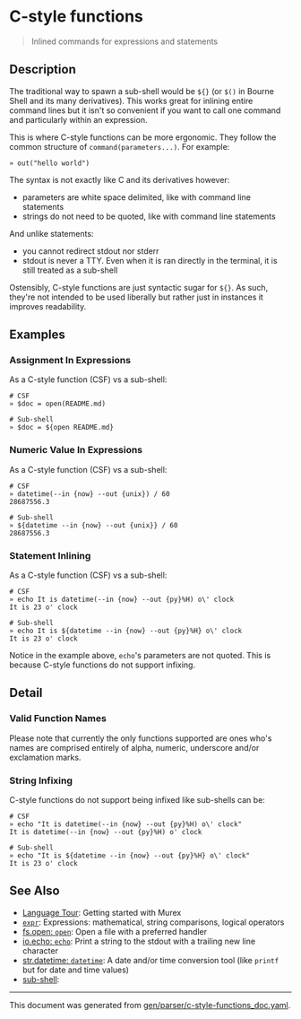 # C-style functions

> Inlined commands for expressions and statements

## Description

The traditional way to spawn a sub-shell would be `${}` (or `$()` in Bourne
Shell and its many derivatives). This works great for inlining entire command
lines but it isn't so convenient if you want to call one command and
particularly within an expression.

This is where C-style functions can be more ergonomic. They follow the common
structure of `command(parameters...)`. For example:

```
» out("hello world")
```

The syntax is not exactly like C and its derivatives however:

* parameters are white space delimited, like with command line statements
* strings do not need to be quoted, like with command line statements

And unlike statements:

* you cannot redirect stdout nor stderr
* stdout is never a TTY. Even when it is ran directly in the terminal, it is
  still treated as a sub-shell

Ostensibly, C-style functions are just syntactic sugar for `${}`. As such,
they're not intended to be used liberally but rather just in instances it
improves readability.



## Examples

### Assignment In Expressions

As a C-style function (CSF) vs a sub-shell:

```
# CSF
» $doc = open(README.md)

# Sub-shell
» $doc = ${open README.md}
```

### Numeric Value In Expressions

As a C-style function (CSF) vs a sub-shell:

```
# CSF
» datetime(--in {now} --out {unix}) / 60
28687556.3

# Sub-shell
» ${datetime --in {now} --out {unix}} / 60
28687556.3
```

### Statement Inlining

As a C-style function (CSF) vs a sub-shell:

```
# CSF
» echo It is datetime(--in {now} --out {py}%H) o\' clock
It is 23 o' clock

# Sub-shell
» echo It is ${datetime --in {now} --out {py}%H} o\' clock
It is 23 o' clock
```

Notice in the example above, `echo`'s parameters are not quoted. This is
because C-style functions do not support infixing.

## Detail

### Valid Function Names

Please note that currently the only functions supported are ones who's names
are comprised entirely of alpha, numeric, underscore and/or exclamation marks.

### String Infixing

C-style functions do not support being infixed like sub-shells can be:

```
# CSF
» echo "It is datetime(--in {now} --out {py}%H) o\' clock"
It is datetime(--in {now} --out {py}%H) o' clock

# Sub-shell
» echo "It is ${datetime --in {now} --out {py}%H} o\' clock"
It is 23 o' clock
```

## See Also

* [Language Tour](../Murex/tour.md):
  Getting started with Murex
* [`expr`](../commands/expr.md):
  Expressions: mathematical, string comparisons, logical operators
* [fs.open: `open`](../commands/open.md):
  Open a file with a preferred handler
* [io.echo: `echo`](../commands/out.md):
  Print a string to the stdout with a trailing new line character
* [str.datetime: `datetime`](../commands/datetime.md):
  A date and/or time conversion tool (like `printf` but for date and time values)
* [sub-shell](../parser/sub-shell.md):
  

<hr/>

This document was generated from [gen/parser/c-style-functions_doc.yaml](https://github.com/lmorg/murex/blob/master/gen/parser/c-style-functions_doc.yaml).